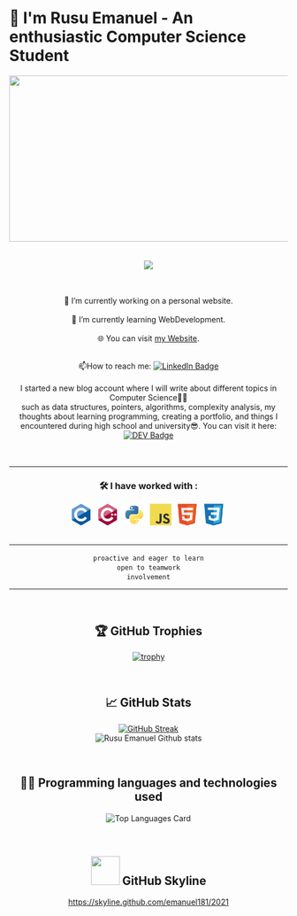   
   # 👋 I'm Rusu Emanuel - An enthusiastic Computer Science Student

<div align="center">
  
<img src="https://media.giphy.com/media/qgQUggAC3Pfv687qPC/giphy.gif" width="600" height="300"/> <br> <br>

![](https://komarev.com/ghpvc/?username=Emanuel181&color=blue) <br>
 
<br>

🔭 I’m currently working on a personal website. <br> <br>
🌱 I’m currently learning WebDevelopment. <br> <br>
🌐 You can visit [my Website](https://emanuel161.github.io/WebSite/). <br> <br>
<div id="Linkedin-Badge">
  📫How to reach me:   
    <a href="https://www.linkedin.com/in/rusu-emanuel/">
    <img src="https://img.shields.io/badge/LinkedIn-blue?style=for-the-badge&logo=linkedin&logoColor=white" alt="LinkedIn Badge"/>
    </a>
</div>
  
<br>

<div id="DEV-Badge">
I started a new blog account where I will write about different topics in Computer Science👨‍💻 <br>
            such as data structures, pointers, algorithms, complexity analysis, my thoughts about learning programming,
creating a portfolio, and things I encountered during high school and university😎. You can visit it here:    
  <a href="https://dev.to/emanuel181">
  <img src="https://img.shields.io/badge/dev.to-0A0A0A?style=for-the-badge&logo=devdotto&logoColor=white" alt="DEV Badge"/>
    </a>
</div> <br> <br>
    
<hr>

### :hammer_and_wrench: I have worked with :
  <div>
  <img src="https://github.com/devicons/devicon/blob/master/icons/c/c-original.svg" title="C" alt="C" width="40" height="40"/>&nbsp;
  <img src="https://github.com/devicons/devicon/blob/master/icons/cplusplus/cplusplus-original.svg" title="C++" alt="C++" width="40" height="40"/>&nbsp;
  <img src="https://github.com/devicons/devicon/blob/master/icons/python/python-original.svg" title="Python" alt="Python" width="40" height="40"/>&nbsp;
  <img src="https://github.com/devicons/devicon/blob/master/icons/javascript/javascript-original.svg" title="Javascript" alt="Javascript" width="40" height="40"/>&nbsp;
  <img src="https://github.com/devicons/devicon/blob/master/icons/html5/html5-original.svg" title="HTML" alt="HTML" width="40" height="40"/>&nbsp;
  <img src="https://github.com/devicons/devicon/blob/master/icons/css3/css3-original.svg" title="CSS" alt="CSS" width="40" height="40"/>&nbsp;

</div> <br> <hr>

```proactive and eager to learn```<br />
``` open to teamwork ```<br />
``` involvement ``` 
    
<hr>
  
<br>
  
## 🏆  GitHub Trophies
[![trophy](https://github-profile-trophy.vercel.app/?username=Emanuel181&theme=onedark&column=3&margin-w=15&margin-h=15&title=Commits,Repositories,Followers)](https://github.com/ryo-ma/github-profile-trophy)
  
  <br>

## 📈  GitHub Stats
[![GitHub Streak](https://github-readme-streak-stats.herokuapp.com?user=Emanuel181&theme=dark&date_format=M%20j%5B%2C%20Y%5D)](https://git.io/streak-stats) <br>
![Rusu Emanuel Github stats](https://github-readme-stats.vercel.app/api?username=Emanuel181&theme=nord&show_icons=true&count_private=true&hide=stars,prs,issues)

  <br>
  
## 👨‍💻  Programming languages and technologies used

![Top Languages Card](https://github-readme-stats.vercel.app/api/top-langs/?username=Emanuel181&theme=nord&layout=compact)

<br>

## <img height="52" width="52" src = "https://cdn4.iconfinder.com/data/icons/iconsimple-logotypes/512/github-512.png"> GitHub Skyline 

https://skyline.github.com/emanuel181/2021
  
</div>

